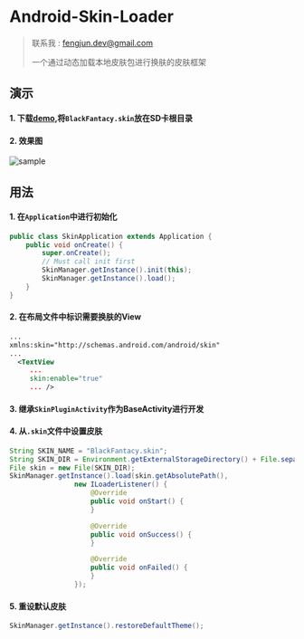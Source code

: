 # Android-Skin-Loader 

> 联系我 : fengjun.dev@gmail.com
>
> 一个通过动态加载本地皮肤包进行换肤的皮肤框架



## 演示
#### 1. 下载[demo](https://github.com/fengjundev/Android-Skin-Loader/tree/master/apk),将`BlackFantacy.skin`放在SD卡根目录
#### 2. 效果图
![sample](https://raw.githubusercontent.com/fengjundev/Android-Skin-Loader/master/sample/image/screenshot.png)


## 用法

#### 1. 在`Application`中进行初始化
```java
public class SkinApplication extends Application {
	public void onCreate() {
		super.onCreate();
		// Must call init first 
		SkinManager.getInstance().init(this);
		SkinManager.getInstance().load();
	}
}
```

#### 2. 在布局文件中标识需要换肤的View

```xml
...
xmlns:skin="http://schemas.android.com/android/skin"
...
  <TextView
     ...
     skin:enable="true" 
     ... />
```

#### 3. 继承`SkinPluginActivity`作为BaseActivity进行开发
  
  
#### 4. 从`.skin`文件中设置皮肤
```java
String SKIN_NAME = "BlackFantacy.skin";
String SKIN_DIR = Environment.getExternalStorageDirectory() + File.separator + SKIN_NAME;
File skin = new File(SKIN_DIR);
SkinManager.getInstance().load(skin.getAbsolutePath(),
				new ILoaderListener() {
					@Override
					public void onStart() {
					}

					@Override
					public void onSuccess() {
					}

					@Override
					public void onFailed() {
					}
				});
```

#### 5. 重设默认皮肤
```java
SkinManager.getInstance().restoreDefaultTheme();
```

